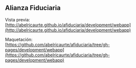 ## Alianza Fiduciaria

Vista previa:<br/>
[http://abelricaurte.github.io/afiduciaria/development/webapp](http://abelricaurte.github.io/afiduciaria/development/webapp)

Maquetación:<br/>
[https://github.com/abelricaurte/afiduciaria/tree/gh-pages/development/webapp](https://github.com/abelricaurte/afiduciaria/tree/gh-pages/development/webapp)
